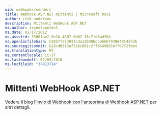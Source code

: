 ```yaml
---
uid: webhooks/senders
title: Webhook ASP.NET mittenti | Microsoft Docs
author: rick-anderson
description: Mittenti Webhook ASP.NET
ms.author: aspnetcontent
ms.date: 01/17/2012
ms.assetid: 33001ae2-8e1b-4807-8b02-16c7fd8ad38d
ms.openlocfilehash: b1057fd5391fcda13608bdce6667938d481427d6
ms.sourcegitcommit: b28cd0313af316c051c2ff8549865bff67f2fbb4
ms.translationtype: MT
ms.contentlocale: it-IT
ms.lasthandoff: 07/05/2018
ms.locfileid: "37813724"
---
```

# <a name="aspnet-webhook-senders"></a>Mittenti WebHook ASP.NET

Vedere il blog [l'invio di Webhook con l'anteprima di Webhook ASP.NET](http://blogs.msdn.com/b/webdev/archive/2015/09/15/sending-webhooks-with-asp-net-webhooks-preview.aspx) per altri dettagli.
